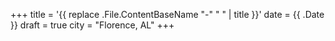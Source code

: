 +++
title = '{{ replace .File.ContentBaseName "-" " " | title }}'
date = {{ .Date }}
draft = true
city = "Florence, AL"
+++